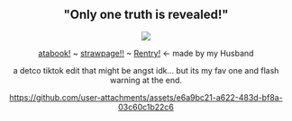 <div align="center">

 "Only one truth is revealed!"
-
![](https://komarev.com/ghpvc/?username=AutisticDetective&color=blue&style=plastic&label=Witnesses)
  
   [atabook!](https://redacted.atabook.org/) ~ [strawpage!!](https://redacted-code-208.straw.page) ~ [Rentry!](https://rentry.co/autisticdetco) <- made by my Husband

a detco tiktok edit that might be angst idk... but its my fav one and flash warning at the end.

https://github.com/user-attachments/assets/e6a9bc21-a622-483d-bf8a-03c60c1b22c6

</div>

